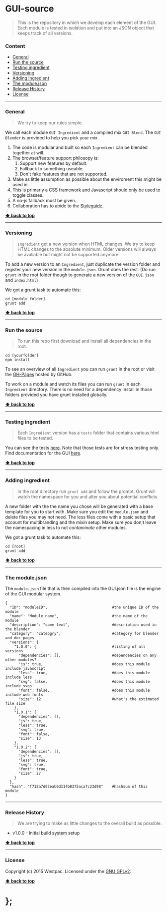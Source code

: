 GUI-source
==========

> This is the repository in which we develop each element of the GUI.
> Each module is tested in isolation and put into an JSON object that keeps track of all versions.

### Content

* [General](#general)
* [Run the source](#run-the-source)
* [Testing ingredient](#testing-ingredient)
* [Versioning](#versioning)
* [Adding ingredient](#adding-ingredient)
* [The module.json](#the-module-json)
* [Release History](#release-history)
* [License](#license)


----------------------------------------------------------------------------------------------------------------------------------------------------------------


### General

> We try to keep our rules simple.

We call each module `GUI Ingredient` and a compiled mix `GUI Blend`. The `GUI Blender` is provided to help you pick your mix.

1. The code is modular and built so each `Ingredient` can be blended together at will.
1. The browser/feature support philosopy is:
	1. Support new features by default.
	1. Fallback to something useable.
	1. Don't fake features that are not supported.
1. Make as little assumption as possible about the enviroment this might be used in.
1. This is primarly a CSS framework and Javascript should only be used to toggle classes.
1. A no-js fallback must be given.
1. Collaboration has to abide to the [Styleguide](https://github.com/WestpacCXTeam/GUI-source/wiki/Styleguide).


**[⬆ back to top](#content)**


----------------------------------------------------------------------------------------------------------------------------------------------------------------


### Versioning

> `Ingredient` get a new version when HTML changes. We try to keep HTML changes to the absolute minimum.
> Older versions will always be avaliable but might not be supported anymore.

To add a new version to an `Ingredient`, just duplicate the version folder and register your new version in the `module.json`. Grunt does the rest.
(Do run `grunt` in the root folder though to generate a new version of the `GUI.json` and `index.html`)

We got a grunt task to automate this:

```shell
cd [module folder]
grunt add
```

**[⬆ back to top](#content)**


----------------------------------------------------------------------------------------------------------------------------------------------------------------


### Run the source

> To run this repo first download and install all dependencies in the root.


```shell
cd [yourfolder]
npm install
```

To see an overview of all `Ingredient` you can run `grunt` in the root or visit the [GH-Pages](http://WestpacCXTeam.github.io/GUI-source) hosted by GitHub.

To work on a module and watch its files you can run `grunt` in each `Ingredient` directory. There is no need for a dependency install in those folders provided
you have grunt installed globally.

**[⬆ back to top](#content)**


----------------------------------------------------------------------------------------------------------------------------------------------------------------


### Testing ingredient

> Each `Ingredient` version has a `tests` folder that contains various html files to be tested.

You can see the tests [here](http://WestpacCXTeam.github.io/GUI-source). Note that those tests are for stress testing only. Find documentation for the GUI
[here](http://gel.westpacgroup.com.au/).


**[⬆ back to top](#content)**



----------------------------------------------------------------------------------------------------------------------------------------------------------------


### Adding ingredient

> In the root directory run `grunt add` and follow the prompt. Grunt will watch the namespace for you and alter you about potential conflicts.

A new folder with the the name you chose will be generated with a base template for you to start with. Make sure you edit the `module.json` and delete files
you may not need. The less files come with a basic setup that account for multibranding and the mixin setup. Make sure you don;t leave the namespacing in less
to not _contaminate_ other modules.

We got a grunt task to automate this:

```shell
cd [root]
grunt add
```

**[⬆ back to top](#content)**


----------------------------------------------------------------------------------------------------------------------------------------------------------------


### The module.json

The `module.json` file that is then compiled into the GUI.json file is the engine of the GUI modular system.

```shell
{
  "ID": "moduleID",                             #the unique ID of the module
  "name": "Module name",                        #the name of the module
  "description": "some text",                   #description used in the blender
  "category": "cateogry",                       #category for blender and doc pages
  "versions": {
    "1.0.0": {                                  #listing of all versions
      "dependencies": [],                       #dependencies on any other modules?
      "js": true,                               #does this module include javascript
      "less": true,                             #does this module include less
      "svg": false,                             #does this module include svgs
      "font": false,                            #does this module include web fonts
      "size": 12                                #what's the estimated file size
    },
    "1.0.1": {
      "dependencies": [],
      "js": true,
      "less": true,
      "svg": true,
      "font": false,
      "size": 13
    },
    "1.0.2": {
      "dependencies": [],
      "js": true,
      "less": true,
      "svg": true,
      "font": true,
      "size": 27
    }
  },
  "hash": "f718a7d02eab6d114b8375aca7c23d98"    #hashsum of this module
}
```



----------------------------------------------------------------------------------------------------------------------------------------------------------------


### Release History

> We are trying to make as little changes to the overall build as possible.

* v1.0.0 - Initial build system setup

**[⬆ back to top](#content)**


----------------------------------------------------------------------------------------------------------------------------------------------------------------


### License

Copyright (c) 2015 Westpac. Licensed under the [GNU GPLv2](https://raw.githubusercontent.com/WestpacCXTeam/GUI-source/master/LICENSE).

**[⬆ back to top](#content)**

# };